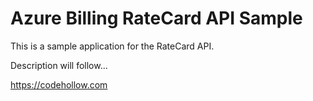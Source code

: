 # Azure Billing RateCard API Sample
This is a sample application for the RateCard API.

Description will follow...

https://codehollow.com